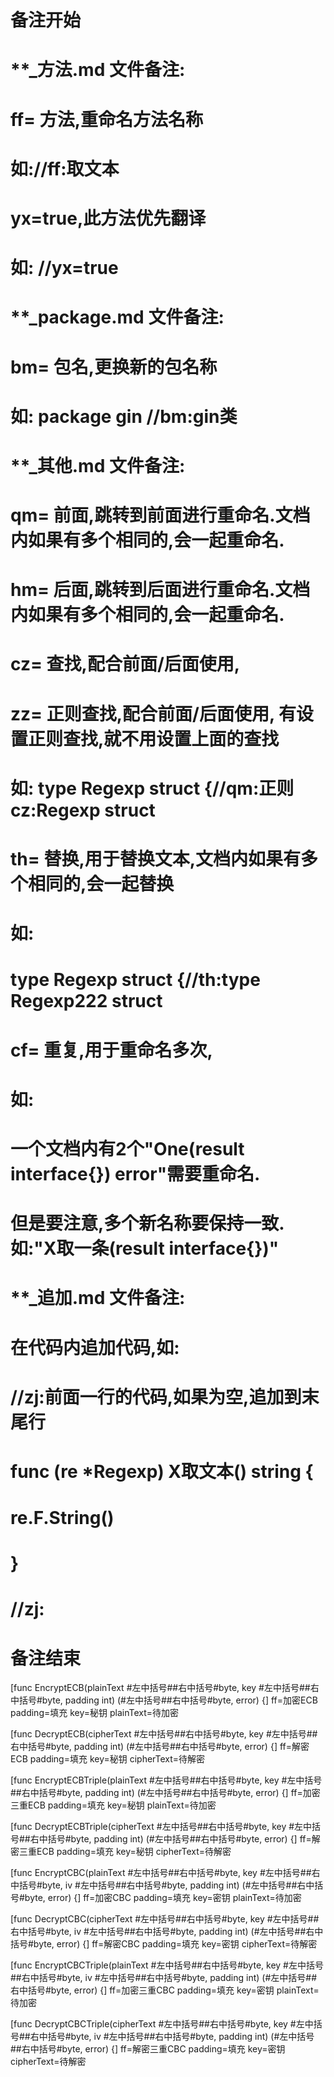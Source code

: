 # 备注开始
# **_方法.md 文件备注:
# ff= 方法,重命名方法名称
# 如://ff:取文本
#
# yx=true,此方法优先翻译
# 如: //yx=true

# **_package.md 文件备注:
# bm= 包名,更换新的包名称 
# 如: package gin //bm:gin类

# **_其他.md 文件备注:
# qm= 前面,跳转到前面进行重命名.文档内如果有多个相同的,会一起重命名.
# hm= 后面,跳转到后面进行重命名.文档内如果有多个相同的,会一起重命名.
# cz= 查找,配合前面/后面使用,
# zz= 正则查找,配合前面/后面使用, 有设置正则查找,就不用设置上面的查找
# 如: type Regexp struct {//qm:正则 cz:Regexp struct
#
# th= 替换,用于替换文本,文档内如果有多个相同的,会一起替换
# 如:
# type Regexp struct {//th:type Regexp222 struct
#
# cf= 重复,用于重命名多次,
# 如: 
# 一个文档内有2个"One(result interface{}) error"需要重命名.
# 但是要注意,多个新名称要保持一致. 如:"X取一条(result interface{})"

# **_追加.md 文件备注:
# 在代码内追加代码,如:
# //zj:前面一行的代码,如果为空,追加到末尾行
# func (re *Regexp) X取文本() string { 
# re.F.String()
# }
# //zj:
# 备注结束

[func EncryptECB(plainText #左中括号##右中括号#byte, key #左中括号##右中括号#byte, padding int) (#左中括号##右中括号#byte, error) {]
ff=加密ECB
padding=填充
key=秘钥
plainText=待加密

[func DecryptECB(cipherText #左中括号##右中括号#byte, key #左中括号##右中括号#byte, padding int) (#左中括号##右中括号#byte, error) {]
ff=解密ECB
padding=填充
key=秘钥
cipherText=待解密

[func EncryptECBTriple(plainText #左中括号##右中括号#byte, key #左中括号##右中括号#byte, padding int) (#左中括号##右中括号#byte, error) {]
ff=加密三重ECB
padding=填充
key=秘钥
plainText=待加密

[func DecryptECBTriple(cipherText #左中括号##右中括号#byte, key #左中括号##右中括号#byte, padding int) (#左中括号##右中括号#byte, error) {]
ff=解密三重ECB
padding=填充
key=秘钥
cipherText=待解密

[func EncryptCBC(plainText #左中括号##右中括号#byte, key #左中括号##右中括号#byte, iv #左中括号##右中括号#byte, padding int) (#左中括号##右中括号#byte, error) {]
ff=加密CBC
padding=填充
key=密钥
plainText=待加密

[func DecryptCBC(cipherText #左中括号##右中括号#byte, key #左中括号##右中括号#byte, iv #左中括号##右中括号#byte, padding int) (#左中括号##右中括号#byte, error) {]
ff=解密CBC
padding=填充
key=密钥
cipherText=待解密

[func EncryptCBCTriple(plainText #左中括号##右中括号#byte, key #左中括号##右中括号#byte, iv #左中括号##右中括号#byte, padding int) (#左中括号##右中括号#byte, error) {]
ff=加密三重CBC
padding=填充
key=密钥
plainText=待加密

[func DecryptCBCTriple(cipherText #左中括号##右中括号#byte, key #左中括号##右中括号#byte, iv #左中括号##右中括号#byte, padding int) (#左中括号##右中括号#byte, error) {]
ff=解密三重CBC
padding=填充
key=密钥
cipherText=待解密
